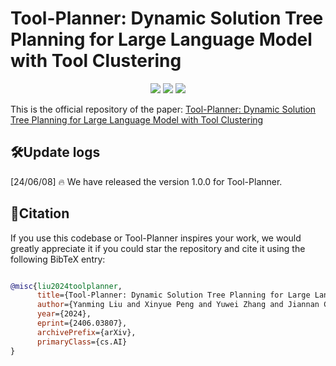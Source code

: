 # Tool-Planner: Dynamic Solution Tree Planning for Large Language Model with Tool Clustering

<p align="center">
<img src='https://img.shields.io/badge/Code%20License-Apache_2.0-green.svg'></a>
<img src='https://img.shields.io/badge/python-3.9+-blue.svg'>
<img src='https://img.shields.io/badge/Data%20License-CC%20By%20NC%204.0-red.svg'>
</p>


This is the official repository of the paper: [Tool-Planner: Dynamic Solution Tree Planning for Large Language Model with Tool Clustering](https://arxiv.org/abs/2406.03807)


## 🛠️Update logs


[24/06/08] 🔥 We have released the version 1.0.0 for Tool-Planner.


## 🔗Citation

If you use this codebase or Tool-Planner inspires your work, we would greatly appreciate it if you could star the repository and cite it using the following BibTeX entry:

```bibtex

@misc{liu2024toolplanner,
      title={Tool-Planner: Dynamic Solution Tree Planning for Large Language Model with Tool Clustering}, 
      author={Yanming Liu and Xinyue Peng and Yuwei Zhang and Jiannan Cao and Xuhong Zhang and Sheng Cheng and Xun Wang and Jianwei Yin and Tianyu Du},
      year={2024},
      eprint={2406.03807},
      archivePrefix={arXiv},
      primaryClass={cs.AI}
}
